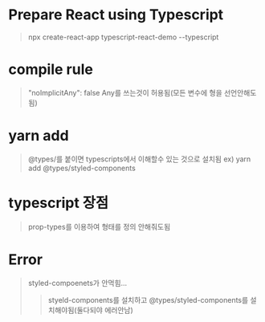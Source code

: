 # Prepare React using Typescript
>npx create-react-app typescript-react-demo --typescript

# compile rule
> "noImplicitAny": false Any를 쓰는것이 허용됨(모든 변수에 형을 선언안해도됨)

# yarn add
> @types/를 붙이면 typescripts에서 이해할수 있는 것으로 설치됨
> ex) yarn add @types/styled-components

# typescript 장점
> prop-types를 이용하여 형태를 정의 안해줘도됨


# Error
> styled-compoenets가 안먹힘...
>> styeld-components를 설치하고 @types/styled-components를 설치해야됨(둘다되야 에러안남)